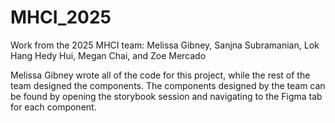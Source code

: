 # MHCI_2025
Work from the 2025 MHCI team: Melissa Gibney, Sanjna Subramanian, Lok Hang Hedy Hui, Megan Chai, and Zoe Mercado

Melissa Gibney wrote all of the code for this project, while the rest of the team designed the components. The components designed by the team can be found by opening the storybook session and navigating to the Figma tab for each component.
